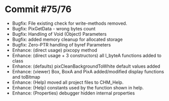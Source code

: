# Commit #75/76

- Bugfix: 	File existing check for write-methods removed.
- Bugfix:		PixGetData - wrong bytes count
- Bugfix:		Handling of Void (Object) Parameters
- Bugfix:		added memory cleanup for allocated storage
- Bugfix:		Zero-PTR handling of byref Parameters
- Enhance: 	(direct usage) pixcopy method 
- Enhance:	(direct usage + 3 constructors) all l_byteA functions added to class 
- Enhance:	(defaults) pixCleanBackgroundToWhite default values added
- Enhance: 	(viewer) Box, BoxA and PixA added/modified display functions and toBitmap
- Enhance:	(Help) moved all project files to CHM_Help.
- Enhance: 	(Help) constants used by the function shown in help.
- Enhance:	(Properties) debugger hidden internal properties
